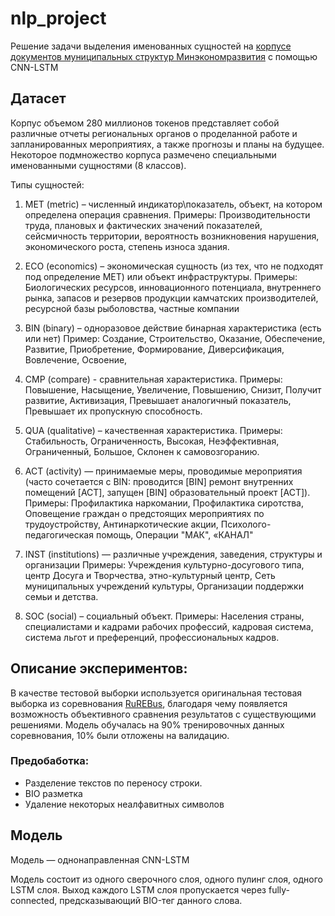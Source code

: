 # nlp_project

Решение задачи выделения именованных сущностей на [корпусе документов муниципальных структур Минэкономразвития](https://github.com/dialogue-evaluation/RuREBus) с помощью CNN-LSTM

## Датасет
Корпус объемом 280 миллионов токенов представляет собой различные отчеты региональных органов о проделанной работе и запланированных мероприятиях, а также прогнозы и планы на будущее. Некоторое подмножество корпуса размечено специальными именованными сущностями (8 классов).

Типы сущностей: 

1) MET (metric) – численный индикатор\показатель, объект, на котором определена операция сравнения. 
Примеры: Производительности труда, плановых и фактических значений показателей, сейсмичность территории, вероятность возникновения нарушения, экономического роста, степень износа здания.

2) ECO (economics) – экономическая сущность (из тех, что не подходят под определение MET) или объект инфраструктуры. 
Примеры: Биологических ресурсов, инновационного потенциала, внутреннего рынка, запасов и резервов продукции камчатских производителей, ресурсной базы рыболовства, частные компании
 
3) BIN (binary) – одноразовое действие бинарная характеристика (есть или нет) 
Пример: Создание, Строительство, Оказание, Обеспечение, Развитие, Приобретение, Формирование, Диверсификация, Вовлечение, Освоение, 

4) CMP (compare) - сравнительная характеристика. 
Примеры: Повышение, Насыщение, Увеличение, Повышению, Снизит, Получит развитие, Активизация, Превышает аналогичный показатель, Превышает их пропускную способность. 

5) QUA (qualitative) – качественная характеристика. 
Примеры: Стабильность, Ограниченность, Высокая, Неэффективная, Ограниченный, Большое, Склонен к самовозгоранию. 

6) ACT (activity) — принимаемые меры, проводимые мероприятия (часто сочетается с BIN: проводится [BIN] ремонт внутренних помещений [ACT], запущен [BIN] образовательный проект [ACT]). 
Примеры: Профилактика наркомании, Профилактика сиротства, Оповещение граждан о предстоящих мероприятиях по трудоустройству, Антинаркотические акции, Психолого-педагогическая помощь, Операции "МАК", «КАНАЛ" 

7) INST (institutions) — различные учреждения, заведения, структуры и организации 
Примеры: Учреждения культурно-досугового типа, центр Досуга и Творчества, этно-культурный центр, Сеть муниципальных учреждений культуры, Организации поддержки семьи и детства. 

8) SOC (social) – социальный объект. 
Примеры: Населения страны, специалистами и кадрами рабочих профессий, кадровая система, система льгот и преференций, профессиональных кадров.

## Описание экспериментов:
В качестве тестовой выборки используется оригинальная тестовая выборка из соревнования [RuREBus](https://github.com/dialogue-evaluation/RuREBus), благодаря чему появляется возможность объективного сравнения результатов с существующими решениями. Модель обучалась на 90% тренировочных данных соревнования, 10% были отложены на валидацию.

### Предобаботка:
* Разделение текстов по переносу строки.
* BIO разметка
* Удаление некоторых неалфавитных символов

## Модель
Модель — однонаправленная CNN-LSTM

Модель состоит из одного сверочного слоя, одного пулинг слоя, одного
LSTM слоя. Выход каждого LSTM слоя пропускается через fully-connected,
предсказывающий BIO-тег данного слова.